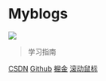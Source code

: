 # Myblogs


![](https://whcoding.oss-cn-hangzhou.aliyuncs.com/img/20220530175911.jpg)


> 学习指南

[CSDN](https://blog.csdn.net/trouble0914?spm=1000.2115.3001.5343)
[Github](https://github.com/SnailThink)
[掘金](https://juejin.cn/user/2963939081329080)
[滚动鼠标](#introduction)

